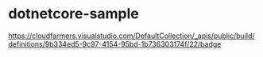 # dotnetcore-sample
https://cloudfarmers.visualstudio.com/DefaultCollection/_apis/public/build/definitions/9b334ed5-9c97-4154-95bd-1b736303174f/22/badge
